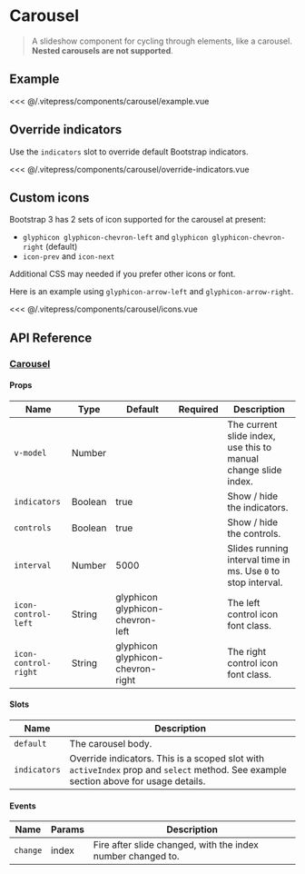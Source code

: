 # Carousel

> A slideshow component for cycling through elements, like a carousel. **Nested carousels are not supported**.

## Example

<DemoWrapper><carousel-example/></DemoWrapper>

<<< @/.vitepress/components/carousel/example.vue

## Override indicators

Use the `indicators` slot to override default Bootstrap indicators.

<DemoWrapper><carousel-override-indicators/></DemoWrapper>

<<< @/.vitepress/components/carousel/override-indicators.vue

## Custom icons

Bootstrap 3 has 2 sets of icon supported for the carousel at present:

* `glyphicon glyphicon-chevron-left` and `glyphicon glyphicon-chevron-right` (default)
* `icon-prev` and `icon-next`

Additional CSS may needed if you prefer other icons or font.

Here is an example using `glyphicon-arrow-left` and `glyphicon-arrow-right`.

<DemoWrapper><carousel-icons/></DemoWrapper>

<<< @/.vitepress/components/carousel/icons.vue

## API Reference

### [Carousel](https://github.com/suralabs/vancedvue/blob/1.x/src/components/carousel/Carousel.vue)

#### Props

| Name                 | Type    | Default                           | Required | Description                                                     |
|----------------------|---------|-----------------------------------|----------|-----------------------------------------------------------------|
| `v-model`            | Number  |                                   |          | The current slide index, use this to manual change slide index. |
| `indicators`         | Boolean | true                              |          | Show / hide the indicators.                                     |
| `controls`           | Boolean | true                              |          | Show / hide the controls.                                       |
| `interval`           | Number  | 5000                              |          | Slides running interval time in ms. Use `0` to stop interval.   |
| `icon-control-left`  | String  | glyphicon glyphicon-chevron-left  |          | The left control icon font class.                               |
| `icon-control-right` | String  | glyphicon glyphicon-chevron-right |          | The right control icon font class.                              |

#### Slots

| Name         | Description                                                                                                                          |
|--------------|--------------------------------------------------------------------------------------------------------------------------------------|
| `default`    | The carousel body.                                                                                                                   |
| `indicators` | Override indicators. This is a scoped slot with `activeIndex` prop and `select` method. See example section above for usage details. |

#### Events

| Name     | Params | Description                                                 |
|----------|--------|-------------------------------------------------------------|
| `change` | index  | Fire after slide changed, with the index number changed to. |
